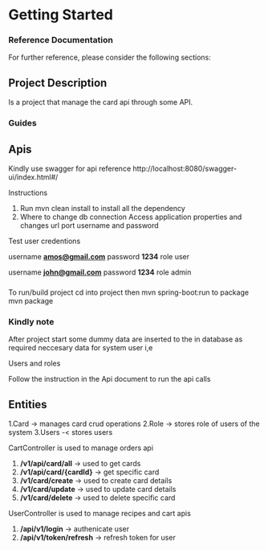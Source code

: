 # Getting Started

### Reference Documentation
For further reference, please consider the following sections:

## Project Description
Is a project that  manage the card api  through some
API.

### Guides

## Apis
Kindly use swagger for api reference
http://localhost:8080/swagger-ui/index.html#/

Instructions
1. Run mvn clean install to install all the dependency
2. Where to change db connection
   Access application properties and changes url port username and password

Test user credentions 

username **amos@gmail.com** password **1234** role user

username **john@gmail.com** password **1234** role admin

###
To run/build project  cd into project then  mvn spring-boot:run  to package mvn package

### Kindly note
After project start some dummy data are inserted to the in  database as required neccesary data for system user i,e

Users and roles 


Follow the instruction in the Api document to run the api calls

## Entities
1.Card -> manages card crud operations
2.Role -> stores role of users of the system
3.Users -< stores users


CartController is used to manage orders api
1.   **/v1/api/card/all** -> used to get cards 
   2. **/v1/api/card/{cardId}**  -> get specific card
3. **/v1/card/create**  -> used to create card details
4. **/v1/card/update** -> used to update card details
5. **/v1/card/delete** -> used to delete specific card


UserController is used to manage recipes and cart  apis
1. **/api/v1/login** -> authenicate user
2. **/api/v1/token/refresh** -> refresh token for user







